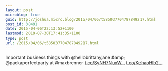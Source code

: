 ```yaml
---
layout: post
microblog: true
guid: http://joshua.micro.blog/2015/04/06/t585037704787849217.html
post_id: 38491
date: 2015-04-06T22:13:52+1100
lastmod: 2019-07-30T17:41:35+1100
type: post
url: /2015/04/06/t585037704787849217.html
---
```

Important business things with @hellobrittanyjane &amp;amp; @packaperfectparty at #maxbrenner [t.co/SyNH7NuxW...](http://t.co/SyNH7NuxWB) [t.co/KehaoHlb2...](http://t.co/KehaoHlb2x)
